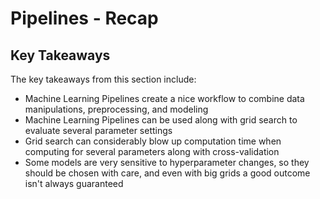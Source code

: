 
# Pipelines - Recap

## Key Takeaways

The key takeaways from this section include:

* Machine Learning Pipelines create a nice workflow to combine data manipulations, preprocessing, and modeling
* Machine Learning Pipelines can be used along with grid search to evaluate several parameter settings 
* Grid search can considerably blow up computation time when computing for several parameters along with cross-validation
* Some models are very sensitive to hyperparameter changes, so they should be chosen with care, and even with big grids a good outcome isn't always guaranteed

